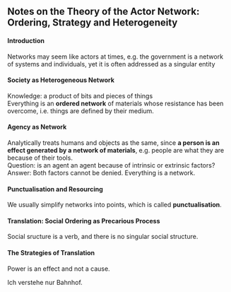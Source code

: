 ## Notes on the Theory of the Actor Network: Ordering, Strategy and Heterogeneity

#### Introduction

Networks may seem like actors at times, e.g. the government is a network of systems and individuals, yet it is often addressed as a singular entity

#### Society as Heterogeneous Network

Knowledge: a product of bits and pieces of things  
Everything is an **ordered network** of materials whose resistance has been overcome, i.e. things are defined by their medium.

#### Agency as Network

Analytically treats humans and objects as the same, since **a person is an effect generated by a network of materials**, e.g. people are what they are because of their tools.  
Question: is an agent an agent because of intrinsic or extrinsic factors?  
Answer: Both factors cannot be denied. Everything is a network.

#### Punctualisation and Resourcing

We usually simplify networks into points, which is called **punctualisation**.

#### Translation: Social Ordering as Precarious Process

Social sructure is a verb, and there is no singular social structure.

#### The Strategies of Translation

Power is an effect and not a cause.

Ich verstehe nur Bahnhof.
